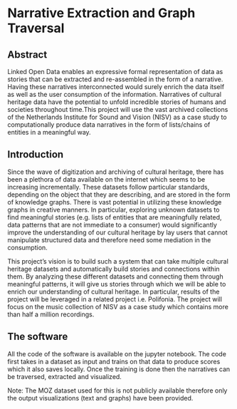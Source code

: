 # Narrative Extraction and Graph Traversal

## Abstract
Linked Open Data enables an expressive formal representation of data as stories that can be extracted and re-assembled in the form of a narrative. Having these narratives interconnected would surely enrich the data itself as well as the user consumption of the information. Narratives of cultural heritage data have the potential to unfold incredible stories of humans and societies throughout time.This project will use the vast archived collections of the Netherlands Institute for Sound and Vision (NISV) as a case study to computationally produce data narratives in the form of lists/chains of entities in a meaningful way.

## Introduction
Since the wave of digitization and archiving of cultural heritage, there has been a plethora of data available on the internet which seems to be increasing incrementally. These datasets follow particular standards, depending on the object that they are describing, and are stored in the form of knowledge graphs. There is vast potential in utilizing these knowledge graphs in creative manners. In particular, exploring unknown datasets to find meaningful stories (e.g. lists of entities that are meaningfully related, data patterns that are not immediate to a consumer) would significantly improve the understanding of our cultural heritage by lay users that cannot manipulate structured data and therefore need some mediation in the consumption. 

This project’s vision is to build such a system that can take multiple cultural heritage datasets and automatically build stories and connections within them. By analyzing these different datasets and connecting them through meaningful patterns, it will give us stories through which we will be able to enrich our understanding of cultural heritage. In particular, results of the project will be leveraged in a related project i.e. Polifonia. The project will focus on the music collection of NISV as a case study which contains more than half a million recordings.

## The software
All the code of the software is available on the jupyter notebook. The code first takes in a dataset as input and trains on that data to produce scores which it also saves locally. Once the training is done then the narratives can be traversed, extracted and visualized.

Note: The MOZ dataset used for this is not publicly available therefore only the output visualizations (text and graphs) have been provided.
